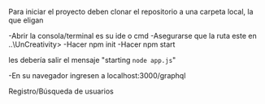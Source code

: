 Para iniciar el proyecto deben clonar el repositorio a una carpeta local, la que eligan

-Abrir la consola/terminal es su ide o cmd
-Asegurarse que la ruta este en ..\UnCreativity>
-Hacer npm init
-Hacer npm start

les debería salir el mensaje "starting `node app.js`"

-En su navegador ingresen a localhost:3000/graphql

Registro/Búsqueda de usuarios

